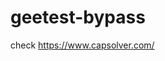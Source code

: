 # geetest-bypass
check https://www.capsolver.com/ 





















                                             